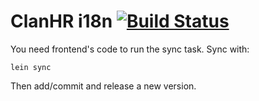 # ClanHR i18n [![Build Status](https://travis-ci.org/clanhr/i18n.svg)](https://travis-ci.org/clanhr/i18n)

You need frontend's code to run the sync task. Sync with:

```
lein sync
```

Then add/commit and release a new version.
